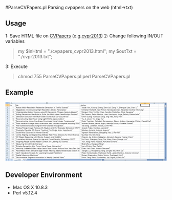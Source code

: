 #ParseCVPapers.pl
Parsing cvpapers on the web (html->txt)


## Usage

1: Save HTML file on [CVPapers](http://www.cvpapers.com/index.html) (e.g.[cvpr2013](http://www.cvpapers.com/cvpr2013.html))
2: Change following IN/OUT variables

 > my $inHtml = "./cvpapers_cvpr2013.html";
 > my $outTxt = "./cvpr2013.txt";

3: Execute

 > chmod 755 ParseCVPapers.pl
 > perl ParseCVPapers.pl 


## Example

![Output](./output.jpg "example")


## Developer Environment

- Mac OS X 10.8.3
- Perl v5.12.4


